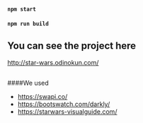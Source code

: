 #### `npm start`
#### `npm run build`




## You can see the project here

http://star-wars.odinokun.com/



##
####We used 

- https://swapi.co/
- https://bootswatch.com/darkly/
- https://starwars-visualguide.com/

